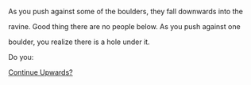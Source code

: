 As you push against some of the boulders, they fall downwards into the

ravine. Good thing there are no people below. As you push against one

boulder, you realize there is a hole under it.

Do you:

[Continue Upwards?](../upwards/upwards.md)

